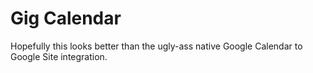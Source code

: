 ﻿# Gig Calendar
Hopefully this looks better than the ugly-ass native Google Calendar to Google Site integration.

